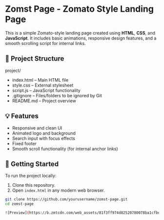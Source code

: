 # Zomst Page - Zomato Style Landing Page

This is a simple Zomato-style landing page created using **HTML**, **CSS**, and **JavaScript**. It includes basic animations, responsive design features, and a smooth scrolling script for internal links.

## 📁 Project Structure

project/

- index.html – Main HTML file
- style.css – External stylesheet
- script.js – JavaScript functionality
- .gitignore – Files/folders to be ignored by Git
- README.md – Project overview

## 💡 Features

- Responsive and clean UI
- Animated logo and background
- Search input with focus effects
- Fixed footer
- Smooth scroll functionality (for internal anchor links)

## 🚀 Getting Started

To run the project locally:

1. Clone this repository.
2. Open `index.html` in any modern web browser.

```bash
git clone https://github.com/yourusername/zomst-page.git
cd zomst-page

![Preview](https://b.zmtcdn.com/web_assets/81f3ff974d82520780078ba1cfbd453a1583259680.png)

